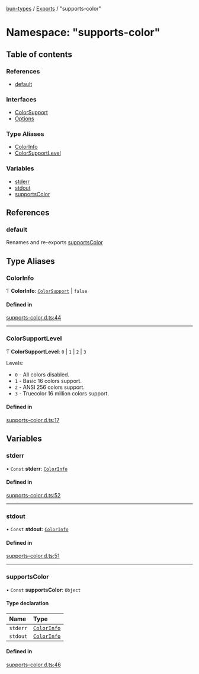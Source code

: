 [bun-types](https://github.com/oven-sh/bun-types/blob/master/api-docs/README.md) / [Exports](https://github.com/oven-sh/bun-types/blob/master/api-docs/modules.md) / "supports-color"

# Namespace: "supports-color"

## Table of contents

### References

- [default](https://github.com/oven-sh/bun-types/blob/master/api-docs/modules/supports_color_.md#default)

### Interfaces

- [ColorSupport](https://github.com/oven-sh/bun-types/blob/master/api-docs/interfaces/supports_color_.ColorSupport.md)
- [Options](https://github.com/oven-sh/bun-types/blob/master/api-docs/interfaces/supports_color_.Options.md)

### Type Aliases

- [ColorInfo](https://github.com/oven-sh/bun-types/blob/master/api-docs/modules/supports_color_.md#colorinfo)
- [ColorSupportLevel](https://github.com/oven-sh/bun-types/blob/master/api-docs/modules/supports_color_.md#colorsupportlevel)

### Variables

- [stderr](https://github.com/oven-sh/bun-types/blob/master/api-docs/modules/supports_color_.md#stderr)
- [stdout](https://github.com/oven-sh/bun-types/blob/master/api-docs/modules/supports_color_.md#stdout)
- [supportsColor](https://github.com/oven-sh/bun-types/blob/master/api-docs/modules/supports_color_.md#supportscolor)

## References

### default

Renames and re-exports [supportsColor](https://github.com/oven-sh/bun-types/blob/master/api-docs/modules/supports_color_.md#supportscolor)

## Type Aliases

### ColorInfo

Ƭ **ColorInfo**: [`ColorSupport`](https://github.com/oven-sh/bun-types/blob/master/api-docs/interfaces/supports_color_.ColorSupport.md) \| ``false``

#### Defined in

[supports-color.d.ts:44](https://github.com/valgaze/bun-types/blob/6f8dbf8/supports-color.d.ts#L44)

___

### ColorSupportLevel

Ƭ **ColorSupportLevel**: ``0`` \| ``1`` \| ``2`` \| ``3``

Levels:
- `0` - All colors disabled.
- `1` - Basic 16 colors support.
- `2` - ANSI 256 colors support.
- `3` - Truecolor 16 million colors support.

#### Defined in

[supports-color.d.ts:17](https://github.com/valgaze/bun-types/blob/6f8dbf8/supports-color.d.ts#L17)

## Variables

### stderr

• `Const` **stderr**: [`ColorInfo`](https://github.com/oven-sh/bun-types/blob/master/api-docs/modules/supports_color_.md#colorinfo)

#### Defined in

[supports-color.d.ts:52](https://github.com/valgaze/bun-types/blob/6f8dbf8/supports-color.d.ts#L52)

___

### stdout

• `Const` **stdout**: [`ColorInfo`](https://github.com/oven-sh/bun-types/blob/master/api-docs/modules/supports_color_.md#colorinfo)

#### Defined in

[supports-color.d.ts:51](https://github.com/valgaze/bun-types/blob/6f8dbf8/supports-color.d.ts#L51)

___

### supportsColor

• `Const` **supportsColor**: `Object`

#### Type declaration

| Name | Type |
| :------ | :------ |
| `stderr` | [`ColorInfo`](https://github.com/oven-sh/bun-types/blob/master/api-docs/modules/supports_color_.md#colorinfo) |
| `stdout` | [`ColorInfo`](https://github.com/oven-sh/bun-types/blob/master/api-docs/modules/supports_color_.md#colorinfo) |

#### Defined in

[supports-color.d.ts:46](https://github.com/valgaze/bun-types/blob/6f8dbf8/supports-color.d.ts#L46)
